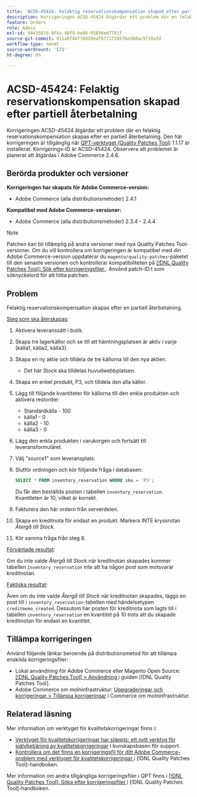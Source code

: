 ```yaml
---
title: 'ACSD-45424: Felaktig reservationskompensation skapad efter partiell återbetalning'
description: Korrigeringen ACSD-45424 åtgärdar ett problem där en felaktig reservationskompensation skapas efter en partiell återbetalning. Den här korrigeringen är tillgänglig när [QPT-verktyget (Quality Patches Tool)](https://experienceleague.adobe.com/en/docs/commerce-operations/tools/quality-patches-tool/quality-patches-tool-to-self-serve-quality-patches) 1.1.17 är installerat. Korrigerings-ID är ACSD-45424. Observera att problemet är planerat att åtgärdas i Adobe Commerce 2.4.6.
feature: Orders
role: Admin
exl-id: 94435816-9f4a-40f9-be80-05836ed7781f
source-git-commit: 011a6f46f76029eaf67f172b576e58dac9710a3d
workflow-type: tm+mt
source-wordcount: '571'
ht-degree: 0%

---
```


# ACSD-45424: Felaktig reservationskompensation skapad efter partiell återbetalning

Korrigeringen ACSD-45424 åtgärdar ett problem där en felaktig reservationskompensation skapas efter en partiell återbetalning. Den här korrigeringen är tillgänglig när [QPT-verktyget (Quality Patches Tool)](https://experienceleague.adobe.com/en/docs/commerce-operations/tools/quality-patches-tool/quality-patches-tool-to-self-serve-quality-patches) 1.1.17 är installerat. Korrigerings-ID är ACSD-45424. Observera att problemet är planerat att åtgärdas i Adobe Commerce 2.4.6.

## Berörda produkter och versioner

**Korrigeringen har skapats för Adobe Commerce-version:**

* Adobe Commerce (alla distributionsmetoder) 2.4.1

**Kompatibel med Adobe Commerce-versioner:**

* Adobe Commerce (alla distributionsmetoder) 2.3.4 - 2.4.4

>[!NOTE]
>
>Patchen kan bli tillämplig på andra versioner med nya Quality Patches Tool-versioner. Om du vill kontrollera om korrigeringen är kompatibel med din Adobe Commerce-version uppdaterar du `magento/quality-patches`-paketet till den senaste versionen och kontrollerar kompatibiliteten på [[!DNL Quality Patches Tool]: Sök efter korrigeringsfiler ](https://experienceleague.adobe.com/en/docs/commerce-operations/tools/quality-patches-tool/quality-patches-tool-to-self-serve-quality-patches). Använd patch-ID:t som söknyckelord för att hitta patchen.

## Problem

Felaktig reservationskompensation skapas efter en partiell återbetalning.

<u>Steg som ska återskapas</u>:

1. Aktivera leveranssätt i butik.
1. Skapa tre lagerkällor och se till att hämtningsplatsen är aktiv i varje (källa1, källa2, källa3).
1. Skapa en ny aktie och tilldela de tre källorna till den nya aktien.
   * Det här Stock ska tilldelas huvudwebbplatsen.
1. Skapa en enkel produkt, P3, och tilldela den alla källor.
1. Lägg till följande kvantiteter för källorna till den enkla produkten och aktivera restorder:
   * Standardkälla - 100
   * källa1 - 0
   * källa2 - 10
   * källa3 - 0
1. Lägg den enkla produkten i varukorgen och fortsätt till leveransformuläret.
1. Välj &quot;source1&quot; som leveransplats.
1. Slutför ordningen och kör följande fråga i databasen:

   ```sql
   SELECT * FROM inventory_reservation WHERE sku = 'P3';
   ```

   Du får den beställda posten i tabellen `inventory_reservation`. Kvantiteten är 10, vilket är korrekt.
1. Fakturera den här ordern från serverdelen.
1. Skapa en kreditnota för endast en produkt. Markera INTE kryssrutan *Återgå till Stock*.
1. Kör samma fråga från steg 8.

<u>Förväntade resultat</u>:

Om du inte valde *Återgå till Stock* när kreditnotan skapades kommer tabellen `inventory_reservation` inte att ha någon post som motsvarar kreditnotan.

<u>Faktiska resultat</u>:

Även om du inte valde *Återgå till Stock* när kreditnotan skapades, läggs en post till i `inventory_reservation`-tabellen med händelsetypen `creditmemo_created`. Dessutom har posten för kreditnota som lagts till i tabellen `inventory_reservation` en kvantitet på 10 trots att du skapade kreditnotan för endast en kvantitet.

## Tillämpa korrigeringen

Använd följande länkar beroende på distributionsmetod för att tillämpa enskilda korrigeringsfiler:

* Lokal användning för Adobe Commerce eller Magento Open Source: [[!DNL Quality Patches Tool] > Användning ](/help/tools/quality-patches-tool/usage.md) i guiden [!DNL Quality Patches Tool].
* Adobe Commerce om molninfrastruktur: [Uppgraderingar och korrigeringar > Tillämpa korrigeringar](https://experienceleague.adobe.com/docs/commerce-cloud-service/user-guide/develop/upgrade/apply-patches.html) i Commerce om molninfrastruktur.

## Relaterad läsning

Mer information om verktyget för kvalitetskorrigeringar finns i:

* [Verktyget för kvalitetskorrigeringar har släppts: ett nytt verktyg för självbetjäning av kvalitetskorrigeringar](https://experienceleague.adobe.com/en/docs/commerce-operations/tools/quality-patches-tool/quality-patches-tool-to-self-serve-quality-patches) i kunskapsbasen för support.
* [Kontrollera om det finns en korrigeringsfil för ditt Adobe Commerce-problem med verktyget för kvalitetskorrigeringar ](/help/tools/quality-patches-tool/patches-available-in-qpt/check-patch-for-magento-issue-with-magento-quality-patches.md) i [!DNL Quality Patches Tool]-handboken.

Mer information om andra tillgängliga korrigeringsfiler i QPT finns i [[!DNL Quality Patches Tool]: Söka efter korrigeringsfiler ](https://experienceleague.adobe.com/tools/commerce-quality-patches/index.html) i [!DNL Quality Patches Tool]-handboken.
